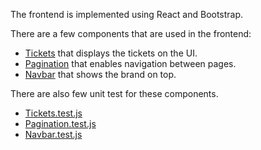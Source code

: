 The frontend is implemented using React and Bootstrap.

There are a few components that are used in the frontend:
- [Tickets](./src/Tickets.js) that displays the tickets on the UI.
- [Pagination](./src/Pagination.js) that enables navigation between pages.
- [Navbar](./src/Navbar.js) that shows the brand on top.

There are also few unit test for these components.
- [Tickets.test.js](./src/Tickets.test.js)
- [Pagination.test.js](./src/Pagination.test.js)
- [Navbar.test.js](./src/Navbar.test.js)